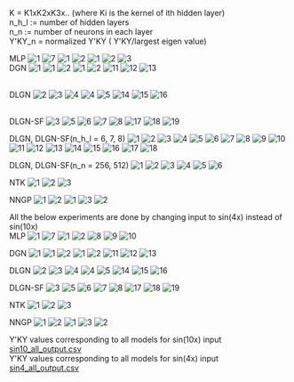 K = K1xK2xK3x.. (where Ki is the kernel of ith hidden layer) \
n_h_l := number of hidden layers \
n_n := number of neurons in each layer \
Y'KY_n = normalized Y'KY ( Y'KY/largest eigen value) 


MLP
![1](https://user-images.githubusercontent.com/32334380/144845821-b6b5d968-ece7-41cd-9ae7-56226f85ffd8.png)
![7](https://user-images.githubusercontent.com/32334380/146128060-1ed27f7d-f036-4a41-b061-9f58ecfbeec8.png)
![1](https://user-images.githubusercontent.com/32334380/144844279-b7a20b55-cc18-4c94-97fd-a11c9d44f49b.png)
![2](https://user-images.githubusercontent.com/32334380/144844290-11604f71-001b-43c2-82c6-a9c495681b9f.png)
![1](https://user-images.githubusercontent.com/32334380/146000888-575f81a0-2ad4-4b43-b98e-8e2c6fae36c9.png)
![2](https://user-images.githubusercontent.com/32334380/146000965-3a66935e-8e1a-428e-8e40-b8b61cc56e16.png)
![3](https://user-images.githubusercontent.com/32334380/146001042-4c2f0f2c-6694-4ab5-b33c-b1bffc0b3153.png)
\
DGN
![1](https://user-images.githubusercontent.com/32334380/146127812-a3bb5447-5152-41f5-b6b7-4a0c8e108467.png)
![1](https://user-images.githubusercontent.com/32334380/146128083-5429acdc-29d4-4aea-bc46-80e165456ef2.png)
![2](https://user-images.githubusercontent.com/32334380/146128088-6c8f34e6-7ec7-40eb-a0cb-204d05cfd391.png)
![1](https://user-images.githubusercontent.com/32334380/144844744-59612d6b-40e3-4e54-ae21-dc176bba4c65.png)
![2](https://user-images.githubusercontent.com/32334380/144844752-0cb6624b-ca2a-4a16-8001-6024013d9c4c.png)
![11](https://user-images.githubusercontent.com/32334380/146161976-8ef19aac-2f56-4c99-968e-8f6a2cdc3924.png)
![12](https://user-images.githubusercontent.com/32334380/146161989-cab1f843-d323-43d5-a5ef-1ae650a80367.png)
![13](https://user-images.githubusercontent.com/32334380/146161990-d801130f-30d8-479e-88ed-56f82f00e3f8.png)

\
DLGN
![2](https://user-images.githubusercontent.com/32334380/146127822-98bcb52b-f0bb-4d4c-83d5-b8406e600a84.png)
![3](https://user-images.githubusercontent.com/32334380/146128099-e031aad1-f302-4a05-b208-a4709935952c.png)
![4](https://user-images.githubusercontent.com/32334380/146128105-4ad23f6f-2af0-4f18-8dfe-3f279e81fa1e.png)
![4](https://user-images.githubusercontent.com/32334380/144844760-81570edd-d611-4ce7-b7a4-d0466a680240.png)
![5](https://user-images.githubusercontent.com/32334380/144844768-9ff007aa-8fbe-4261-b6c0-5539f1ce19a8.png)
![14](https://user-images.githubusercontent.com/32334380/146162043-b1b03b1b-0dd4-4f61-b5de-2c01b3572396.png)
![15](https://user-images.githubusercontent.com/32334380/146162049-e9dc7c67-400f-4583-9c39-9e779c1de93b.png)
![16](https://user-images.githubusercontent.com/32334380/146162051-c48a2c17-bacc-43b8-8184-11e77ad7c717.png)

\
DLGN-SF
![3](https://user-images.githubusercontent.com/32334380/146127831-52be6c2d-2709-47ca-a4e6-e0ad25ff3d5b.png)
![5](https://user-images.githubusercontent.com/32334380/146128111-32bd0129-fc80-404d-8abf-c1e70f5141bd.png)
![6](https://user-images.githubusercontent.com/32334380/146128113-ca45c992-5606-4010-a73a-e1583af80400.png)
![7](https://user-images.githubusercontent.com/32334380/144844776-9041607b-3583-4123-b1a3-77a55d326d39.png)
![8](https://user-images.githubusercontent.com/32334380/144844789-f48f2885-bd45-464d-b2b8-79ffdc8f9389.png)
![17](https://user-images.githubusercontent.com/32334380/146162080-a5fa58e6-6275-4ae7-a81b-80da668e2b33.png)
![18](https://user-images.githubusercontent.com/32334380/146162091-796093d9-48a4-43e4-b00e-670ae03061a4.png)
![19](https://user-images.githubusercontent.com/32334380/146162093-8b1280e7-7788-44d5-b419-2ac39280d46b.png)



DLGN, DLGN-SF(n_h_l = 6, 7, 8)
![1](https://user-images.githubusercontent.com/32334380/144844989-864065df-1dea-4190-a627-9a6015e36ed9.png)
![2](https://user-images.githubusercontent.com/32334380/144844992-e051e604-640a-4c99-930c-c7e7de3a5022.png)
![3](https://user-images.githubusercontent.com/32334380/144844995-d8b29600-61dd-4d0f-bedc-765e3b024568.png)
![4](https://user-images.githubusercontent.com/32334380/144844997-11e9ac90-842e-4722-9111-be9c9fa66a3b.png)
![5](https://user-images.githubusercontent.com/32334380/144845000-0f941cb9-c906-4fce-b24d-5ab98a58ac45.png)
![6](https://user-images.githubusercontent.com/32334380/144845004-aef732ab-fa71-4054-b3b1-d3f4f637f7e6.png)
![7](https://user-images.githubusercontent.com/32334380/144845008-12190196-6312-4243-a47e-2a3037b0a380.png)
![8](https://user-images.githubusercontent.com/32334380/144845013-a704c408-0ad3-43ee-a93f-c5b34c79a3be.png)
![9](https://user-images.githubusercontent.com/32334380/144845020-e4556b5c-14dc-41d8-b9ed-04a2240052cc.png)
![10](https://user-images.githubusercontent.com/32334380/144845025-a7ea938c-d8fd-40ff-95f2-da1b2f9c0a02.png)
![11](https://user-images.githubusercontent.com/32334380/144845027-ec6a9ef0-7406-49c6-a03b-c004d48c1f23.png)
![12](https://user-images.githubusercontent.com/32334380/144845030-6b8c2a05-5c24-4305-9ce9-c99fddd932af.png)
![13](https://user-images.githubusercontent.com/32334380/144845031-6a64dea9-d309-47cc-9a7b-62b34ac5f70f.png)
![14](https://user-images.githubusercontent.com/32334380/144845036-e7fcde79-01f1-4f59-8b32-c58f215344db.png)
![15](https://user-images.githubusercontent.com/32334380/144845038-b838a4ea-be1f-436d-a128-bb20353c3a10.png)
![16](https://user-images.githubusercontent.com/32334380/144845044-8269ab0a-7ec0-4306-9f12-666a05dcea71.png)
![17](https://user-images.githubusercontent.com/32334380/144845045-c5e8f1f9-2d5b-413e-ba21-00b6e3545638.png)
![18](https://user-images.githubusercontent.com/32334380/144845046-1066a038-9e3d-419d-9975-d3e3502e5b53.png)

DLGN, DLGN-SF(n_n = 256, 512)
![1](https://user-images.githubusercontent.com/32334380/144847127-9e7bcce5-ba23-4934-a160-6f3e6acb3d58.png)
![2](https://user-images.githubusercontent.com/32334380/144847134-e9a5540c-8a0c-48be-b393-91b02108131a.png)
![3](https://user-images.githubusercontent.com/32334380/144847135-9bb986dd-4442-469e-be1a-e7c7441db01f.png)
![4](https://user-images.githubusercontent.com/32334380/144847138-d6a2ef4d-b182-4a45-bc2b-8bbff05196d4.png)
![5](https://user-images.githubusercontent.com/32334380/144847139-8c4e2e4b-2afc-47b1-83b6-238a125bd29f.png)
![6](https://user-images.githubusercontent.com/32334380/144847141-3d7e38dc-a8f7-4052-996e-13304997695b.png)

NTK
![1](https://user-images.githubusercontent.com/32334380/146129601-8ed7511f-b2fa-4384-ad6f-1dc6b0387021.png)
![2](https://user-images.githubusercontent.com/32334380/146129608-ed2b6836-88cc-4bec-bc8b-61987de0a7c7.png)
![3](https://user-images.githubusercontent.com/32334380/146129609-776b3df6-02b2-40ee-9ec9-5655570d9bd7.png)

NNGP
![1](https://user-images.githubusercontent.com/32334380/146129636-05f09bbd-7c91-46d7-8716-04fa4e3519d8.png)
![2](https://user-images.githubusercontent.com/32334380/146129639-e833a5b1-50c6-4965-88f8-0251e327bb1d.png)
![1](https://user-images.githubusercontent.com/32334380/147534318-335477b2-0a17-418d-b249-701233324b5a.png)
![3](https://user-images.githubusercontent.com/32334380/146129642-5662ab67-2fa1-4450-b326-fb2b70b470ed.png)
![2](https://user-images.githubusercontent.com/32334380/147534336-f0c18cc9-2a50-4ca6-a1f8-af010fbe3e01.png)


All the below experiments are done by changing input to sin(4x) instead of sin(10x) \
MLP
![1](https://user-images.githubusercontent.com/32334380/146128800-7901832a-552a-44a5-83f2-e58f9d2dfe6e.png)
![7](https://user-images.githubusercontent.com/32334380/146128843-3b13704b-3865-4cb6-b091-5f2233d7a36c.png)
![1](https://user-images.githubusercontent.com/32334380/144851265-1cee0695-bb3a-42af-9f75-0b8dd225693e.png)
![2](https://user-images.githubusercontent.com/32334380/144851273-f3660e0c-0a38-4589-9615-6c206bfff691.png)
![8](https://user-images.githubusercontent.com/32334380/146163278-e9c25914-a4d2-4118-adb3-a444ebd077fb.png)
![9](https://user-images.githubusercontent.com/32334380/146163287-2a8d9d8f-53ad-4b59-9b16-ff7aa48a7018.png)
![10](https://user-images.githubusercontent.com/32334380/146163291-ff1fd494-08b3-4c44-b6fe-0f89948ba003.png)

DGN
![1](https://user-images.githubusercontent.com/32334380/146158453-4683a55d-881d-4975-8600-16c2d5e7296b.png)
![1](https://user-images.githubusercontent.com/32334380/146129186-1c686666-023a-4ff7-97f1-15bea78ed830.png)
![2](https://user-images.githubusercontent.com/32334380/146129192-c09209a0-a0eb-4a9d-bc69-d85b8aa7b5fd.png)
![1](https://user-images.githubusercontent.com/32334380/144875047-6fb1c44a-b45e-41f8-ba6b-f6370ad9f641.png)
![2](https://user-images.githubusercontent.com/32334380/144875061-f98bddce-7be6-457e-beab-9a6052d47ae8.png)
![11](https://user-images.githubusercontent.com/32334380/146162554-7279ff54-40b4-47ff-badc-fa75f11f62c8.png)
![12](https://user-images.githubusercontent.com/32334380/146162563-16441380-8409-41e6-942e-089915c162e9.png)
![13](https://user-images.githubusercontent.com/32334380/146162565-6efc5fe4-937e-48da-9080-b313ccd424f6.png)

DLGN
![2](https://user-images.githubusercontent.com/32334380/146158486-ad15a457-5615-4f0e-9921-1f3a666ea809.png)
![3](https://user-images.githubusercontent.com/32334380/146129203-e4cd26b6-c18f-4d35-a9d8-8bc028b212f9.png)
![4](https://user-images.githubusercontent.com/32334380/146129207-d022c10d-3390-4f45-94ab-5d38a8ca91b1.png)
![4](https://user-images.githubusercontent.com/32334380/144875066-aea07d41-cc27-4494-a296-ff644883ce65.png)
![5](https://user-images.githubusercontent.com/32334380/144875068-8aa210b8-a100-4fe5-90b7-3a6d63dcea75.png)
![14](https://user-images.githubusercontent.com/32334380/146162599-c412ba3f-a577-46f0-bea4-1b4693682206.png)
![15](https://user-images.githubusercontent.com/32334380/146162608-974ae0e3-8acc-4b8a-867d-1da19c9b8fdc.png)
![16](https://user-images.githubusercontent.com/32334380/146162610-0fd3ad02-de75-4424-ae0f-016d41f112d9.png)

DLGN-SF
![3](https://user-images.githubusercontent.com/32334380/146158517-e68796ff-0c5c-47d3-b958-ba0660c0d87f.png)
![5](https://user-images.githubusercontent.com/32334380/146129222-7c652d87-dc1b-4790-b588-fecd444b87d5.png)
![6](https://user-images.githubusercontent.com/32334380/146129229-acdc7aa2-2db7-4500-8988-a3fb8e373869.png)
![7](https://user-images.githubusercontent.com/32334380/144875073-0c2e8fca-f89f-4be9-9762-0c110d9f7b3b.png)
![8](https://user-images.githubusercontent.com/32334380/144875075-104f2b25-31a5-4aca-8d07-323eddd20a74.png)
![17](https://user-images.githubusercontent.com/32334380/146162650-54ec84f2-2ff4-4657-9fdf-7e108a5361c6.png)
![18](https://user-images.githubusercontent.com/32334380/146162665-a1167e6a-f64e-476e-b567-d8fcdc53bc82.png)
![19](https://user-images.githubusercontent.com/32334380/146162669-a3ea4fc3-5ffc-4c4f-8eef-3bc0fd057b18.png)


NTK
![1](https://user-images.githubusercontent.com/32334380/146129749-67cf4200-3808-43c4-8a66-45c990ffe148.png)
![2](https://user-images.githubusercontent.com/32334380/146129759-a09e4b15-6018-4759-ab9d-8a3a774d75b2.png)
![3](https://user-images.githubusercontent.com/32334380/146129763-ee4afe27-0670-47e1-a95f-e4a0373438c6.png)

NNGP
![1](https://user-images.githubusercontent.com/32334380/146129783-cf77db58-f9aa-41e2-966e-ba25744e4b85.png)
![2](https://user-images.githubusercontent.com/32334380/146129790-8e75751f-07ea-49e0-88fe-0cd663c4b291.png)
![1](https://user-images.githubusercontent.com/32334380/147534370-49bef0e5-5b92-4c58-9883-6cb319de5deb.png)
![3](https://user-images.githubusercontent.com/32334380/146129791-6aae6881-32c1-492f-8c66-5ece640b41e5.png)
![2](https://user-images.githubusercontent.com/32334380/147534382-4ab6809a-7843-466b-a34f-c97ca25b22e4.png)


Y'KY values corresponding to all models for sin(10x) input \
[sin10_all_output.csv](https://github.com/maheshyadav007/research/files/7661868/sin10_all_output.csv) \
Y'KY values corresponding to all models for sin(4x) input \
[sin4_all_output.csv](https://github.com/maheshyadav007/research/files/7661869/sin4_all_output.csv)

